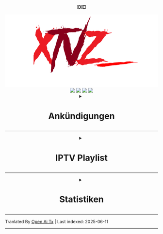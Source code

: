 <div align="center">
  <h3>🇩🇪</h3>
  <img src="https://raw.githubusercontent.com/LeBazarDeBryan/XTVZ_/main/Images/Logo.png" />

  <img src="https://img.shields.io/github/stars/LeBazarDeBryan/XTVZ_?color=ff0000&style=for-the-badge&label=%C3%89toile" />
  <img src="https://img.shields.io/github/forks/LeBazarDeBryan/XTVZ_?color=ff0000&style=for-the-badge&label=Fork" />
  <img src="https://img.shields.io/github/watchers/LeBazarDeBryan/XTVZ_?color=ff0000&style=for-the-badge&label=Watchers" />
  <img src="https://img.shields.io/github/issues/LeBazarDeBryan/XTVZ_?color=ff0000&style=for-the-badge&label=Issues" />

<details><summary><h1>Ankündigungen</h1></summary>
<div align="left">
  <details><summary><h3>22.10.2024</h3></summary>
  
  Ich werde die [XTVZ_ Webseite](https://xtvz.vercel.app) löschen, weil letztendlich viele Sender nicht angesehen werden können und es schwierig ist, dieses Projekt alleine zu pflegen. Ich denke, ich werde eine neue Webseite erstellen, die aber automatisiert mit einem Bot arbeitet. Außerdem wird es bald eine Software geben! Sie ist in Batch *(.bat)* geschrieben und es wird viel einfacher sein, die Sender anzusehen *(besonders TF1)*. Für Updates der Software werden diese automatisch in [/Logiciel/Windows/](/Logiciel/Windows/) bezogen.
</details>
</div>
</details>

___

<details><summary><h1>IPTV Playlist</h1></summary>

<details><summary><h2>⚠️ Problem ⚠️</h2></summary>
  <p>Die Sender der Playlist <a href="https://raw.githubusercontent.com/LeBazarDeBryan/XTVZ_/main/IPTV/TNT.m3u?raw=true">TNT</a> funktionieren nicht mehr! Das liegt am Anbieter und nicht an mir. (Siehe <a href="https://github.com/LeBazarDeBryan/XTVZ_/issues/3">#3</a>.) Ich empfehle, die Playlist <a href="https://raw.githubusercontent.com/LeBazarDeBryan/XTVZ_/main/IPTV/TNTenDirect.m3u?raw=true">TNTenDirect.m3u</a> zu benutzen, bis das Problem behoben ist. Vielen Dank für Ihr Verständnis.</p></details>


<details><summary><h2>TV</h2></summary>
  <a href="https://raw.githubusercontent.com/LeBazarDeBryan/XTVZ_/main/IPTV/TNT.m3u?raw=true"><img height="100" width="100" src="https://raw.githubusercontent.com/LeBazarDeBryan/XTVZ_/main/Images/TNT.png" /></a><a href="https://xmltvfr.fr/xmltv/xmltv_tnt.xml"><img height="100" width="100" src="https://raw.githubusercontent.com/LeBazarDeBryan/XTVZ_/main/Images/XMLTV.png" /></a>
  
  <a href="https://raw.githubusercontent.com/LeBazarDeBryan/XTVZ_/main/IPTV/TNTenDirect.m3u?raw=true" title="Danke an rickeymandraque"><img height="100" width="100" src="https://tntendirect.com/apple-touch-icon.png" /></a><a href="https://xmltvfr.fr/xmltv/xmltv_tnt.xml"><img height="100" width="100" src="https://raw.githubusercontent.com/LeBazarDeBryan/XTVZ_/main/Images/XMLTV.png" /></a>
  <p>Sender, die man meist im Internet findet, aber häufiger über Satellit.</p>
</details>

<details><summary><h2>Streaming</h2></summary>
  <a href="https://raw.githubusercontent.com/LeBazarDeBryan/XTVZ_/main/IPTV/Officiel.m3u?raw=true"><img height="100" width="100" src="https://raw.githubusercontent.com/LeBazarDeBryan/XTVZ_/main/Images/XTVZ_.png" /></a><a href="https://xmltvfr.fr/xmltv/xmltv.xml"><img height="100" width="100" src="https://raw.githubusercontent.com/LeBazarDeBryan/XTVZ_/main/Images/XMLTV.png" /></a>

  <a href="https://raw.githubusercontent.com/LeBazarDeBryan/XTVZ_/main/IPTV/Streaming.m3u?raw=true"><img height="100" width="100" src="https://raw.githubusercontent.com/LeBazarDeBryan/XTVZ_/main/Images/Unknown.png" /></a><a href="https://xmltvfr.fr/xmltv/xmltv.xml"><img height="100" width="100" src="https://raw.githubusercontent.com/LeBazarDeBryan/XTVZ_/main/Images/XMLTV.png" /></a>
  
  <a href="https://raw.githubusercontent.com/iptv-org/iptv/master/streams/fr.m3u"><img height="100" width="100" src="https://raw.githubusercontent.com/LeBazarDeBryan/XTVZ_/main/Images/iptv-org.png" /></a><a href="https://xmltvfr.fr/xmltv/xmltv_fr.xml"><img height="100" width="100" src="https://raw.githubusercontent.com/LeBazarDeBryan/XTVZ_/main/Images/XMLTV.png" /></a>
  
  <a href="http://v.ktv.zone/l.m3u"><img height="100" width="100" src="https://raw.githubusercontent.com/LeBazarDeBryan/XTVZ_/main/Images/K-Net.png" /></a><a href="https://api-tv.k-sys.ch/m3u8"><img height="100" width="100" src="https://raw.githubusercontent.com/LeBazarDeBryan/XTVZ_/main/Images/K-Net%20API.png" /></a><a href="https://www.clictune.com/jsha"><img height="100" width="100" src="https://raw.githubusercontent.com/LeBazarDeBryan/XTVZ_/main/Images/XMLTV.png" /></a>
  
  <a href="https://raw.githubusercontent.com/LeBazarDeBryan/XTVZ_/main/IPTV/ALL.m3u?raw=true"><img height="100" width="100" src="https://raw.githubusercontent.com/LeBazarDeBryan/XTVZ_/main/Images/All.png" /></a><a href="https://xmltvfr.fr/xmltv/xmltv.xml"><img height="100" width="100" src="https://raw.githubusercontent.com/LeBazarDeBryan/XTVZ_/main/Images/XMLTV.png" /></a>
  
  <a href="https://i.mjh.nz/PlutoTV/fr.m3u8"><img height="100" width="100" src="https://raw.githubusercontent.com/LeBazarDeBryan/XTVZ_/main/Images/Pluto%20TV.png" /></a><a href="https://i.mjh.nz/PlutoTV/fr.xml"><img height="100" width="100" src="https://raw.githubusercontent.com/LeBazarDeBryan/XTVZ_/main/Images/XMLTV.png" /></a>
  
  <a href="https://i.mjh.nz/SamsungTVPlus/fr.m3u8"><img height="100" width="100" src="https://raw.githubusercontent.com/LeBazarDeBryan/XTVZ_/main/Images/Samsung%20TV%20Plus.png" /></a><a href="https://i.mjh.nz/SamsungTVPlus/fr.xml"><img height="100" width="100" src="https://raw.githubusercontent.com/LeBazarDeBryan/XTVZ_/main/Images/XMLTV.png" /></a>
  
  <a href="https://raw.githubusercontent.com/iptv-org/iptv/master/streams/fr_euronews.m3u"><img height="100" width="100" src="https://raw.githubusercontent.com/LeBazarDeBryan/XTVZ_/main/Images/euronews.png" /></a><a href="https://xmltvfr.fr/xmltv/xmltv.xml"><img height="100" width="100" src="https://raw.githubusercontent.com/LeBazarDeBryan/XTVZ_/main/Images/XMLTV.png" /></a>
  
  <a href="https://raw.githubusercontent.com/iptv-org/iptv/master/streams/fr_rakuten.m3u"><img height="100" width="100" src="https://raw.githubusercontent.com/LeBazarDeBryan/XTVZ_/main/Images/Rakuten.png" /></a><a href="https://xmltvfr.fr/xmltv/xmltv_fr.xml"><img height="100" width="100" src="https://raw.githubusercontent.com/LeBazarDeBryan/XTVZ_/main/Images/XMLTV.png" /></a>
  
  <a href="https://raw.githubusercontent.com/iptv-org/iptv/master/streams/fr_fashiontv.m3u"><img height="100" width="100" src="https://raw.githubusercontent.com/LeBazarDeBryan/XTVZ_/main/Images/Fashion%20TV.png" /></a><a href="https://xmltvfr.fr/xmltv/xmltv.xml"><img height="100" width="100" src="https://raw.githubusercontent.com/LeBazarDeBryan/XTVZ_/main/Images/XMLTV.png" /></a>
  
  <a href="https://raw.githubusercontent.com/iptv-org/iptv/master/streams/fr_groupecanalplus.m3u"><img height="100" width="100" src="https://raw.githubusercontent.com/LeBazarDeBryan/XTVZ_/main/Images/Groupe%20Canal+.png" /></a><a href="https://xmltvfr.fr/xmltv/xmltv_fr.xml"><img height="100" width="100" src="https://raw.githubusercontent.com/LeBazarDeBryan/XTVZ_/main/Images/XMLTV.png" /></a>
  
  <a href="https://raw.githubusercontent.com/iptv-org/iptv/master/streams/fr_groupem6.m3u"><img height="100" width="100" src="https://raw.githubusercontent.com/LeBazarDeBryan/XTVZ_/main/Images/Groupe%20M6.png" /></a><a href="https://xmltvfr.fr/xmltv/xmltv_fr.xml"><img height="100" width="100" src="https://raw.githubusercontent.com/LeBazarDeBryan/XTVZ_/main/Images/XMLTV.png" /></a>
  
  <a href="https://raw.githubusercontent.com/iptv-org/iptv/master/streams/fr_persiana.m3u"><img height="100" width="100" src="https://raw.githubusercontent.com/LeBazarDeBryan/XTVZ_/main/Images/Groupe%20Persiana.png" /></a><a href="https://xmltvfr.fr/xmltv/xmltv.xml"><img height="100" width="100" src="https://raw.githubusercontent.com/LeBazarDeBryan/XTVZ_/main/Images/XMLTV.png" /></a>
  
  <a href="https://raw.githubusercontent.com/LeBazarDeBryan/XTVZ_/main/IPTV/Stream4free.m3u?raw=true"><img height="100" width="100" src="https://raw.githubusercontent.com/LeBazarDeBryan/XTVZ_/main/Images/Stream4free.png" /></a><a href="https://xmltvfr.fr/xmltv/xmltv.xml"><img height="100" width="100" src="https://raw.githubusercontent.com/LeBazarDeBryan/XTVZ_/main/Images/XMLTV.png" /></a>
  
  <a href="https://raw.githubusercontent.com/LeBazarDeBryan/XTVZ_/main/IPTV/BFM.m3u?raw=true"><img height="100" width="100" src="https://raw.githubusercontent.com/LeBazarDeBryan/XTVZ_/main/Images/BFM%20TV.png" /></a><a href="https://xmltvfr.fr/xmltv/xmltv.xml"><img height="100" width="100" src="https://raw.githubusercontent.com/LeBazarDeBryan/XTVZ_/main/Images/XMLTV.png" /></a>
<p>Sender, die man auf Streamingseiten oder anderen Quellen findet.</p></details>

<details><summary><h2>Radio</h2></summary>
  <a href="https://raw.githubusercontent.com/LeBazarDeBryan/XTVZ_/main/IPTV/Radio.m3u?raw=true"><img height="100" width="100" src="https://raw.githubusercontent.com/LeBazarDeBryan/XTVZ_/main/Images/Radio.png" /></a>
<p>Radiostationen, die online, FM oder MHz verfügbar sind.</p></details>

<details><summary><h2>Frage</h2></summary>
  <h3>Was ist <a href="https://raw.githubusercontent.com/LeBazarDeBryan/XTVZ_/main/IPTV/ALL.m3u?raw=true">ALL</a>?</h3>
  <p><a href="https://raw.githubusercontent.com/LeBazarDeBryan/XTVZ_/main/IPTV/ALL.m3u?raw=true">ALL</a> ist eine Playlist aller kostenlosen und kostenpflichtigen Sender.</p></details>

<details><summary><h2>Status</h2></summary>

  |  Stream  | Badge |
  |----------|-------|
  |    TF1   | <img src="https://github.com/LeBazarDeBryan/XTVZ_/actions/workflows/TF1.yml/badge.svg" alt="" /> |
  | France 2 | <img src="https://github.com/LeBazarDeBryan/XTVZ_/actions/workflows/France_2.yml/badge.svg" alt="" /> |
  | France 3 | <img src="https://github.com/LeBazarDeBryan/XTVZ_/actions/workflows/France_3.yml/badge.svg" alt="" /> |
  |  Canal+  | <img src="https://github.com/LeBazarDeBryan/XTVZ_/actions/workflows/Canal+.yml/badge.svg" alt="" /> |
  | France 5 | <img src="https://github.com/LeBazarDeBryan/XTVZ_/actions/workflows/France_5.yml/badge.svg" alt="" /> |
  |    C8    | <img src="https://github.com/LeBazarDeBryan/XTVZ_/actions/workflows/C8.yml/badge.svg" alt="" /> |
  | France 4 | <img src="https://github.com/LeBazarDeBryan/XTVZ_/actions/workflows/France_4.yml/badge.svg" alt="" /> |
  |   CNews  | <img src="https://github.com/LeBazarDeBryan/XTVZ_/actions/workflows/CNews.yml/badge.svg" alt="" /> |
  |   CStar  | <img src="https://github.com/LeBazarDeBryan/XTVZ_/actions/workflows/CStar.yml/badge.svg" alt="" /> |
  |   Gulli  | <img src="https://github.com/LeBazarDeBryan/XTVZ_/actions/workflows/Gulli.yml/badge.svg" alt="" /> |
  | franceinfo: | <img src="https://github.com/LeBazarDeBryan/XTVZ_/actions/workflows/franceinfo.yml/badge.svg" alt="" /> |
  |   LCI    | <img src="https://github.com/LeBazarDeBryan/XTVZ_/actions/workflows/LCI.yml/badge.svg" alt="" /> |
</details>
</details>

___

<details><summary><h1>Statistiken</h1></summary>
 <img src="https://api.star-history.com/svg?repos=LeBazarDeBryan/XTVZ_&type=Timeline&theme=dark" />
</a></details></div>


---


Tranlated By [Open Ai Tx](https://github.com/OpenAiTx/OpenAiTx) | Last indexed: 2025-06-11


---